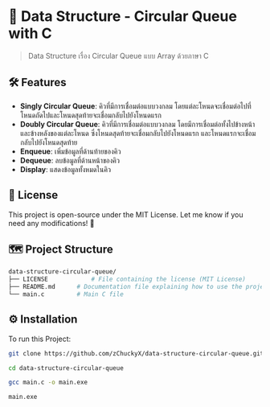 # 🧮 Data Structure - Circular Queue with C

> Data Structure เรื่อง Circular Queue แบบ Array ด้วยภาษา C

## 🛠️ Features
- **Singly Circular Queue**: คิวที่มีการเชื่อมต่อแบบวงกลม โดยแต่ละโหนดจะเชื่อมต่อไปที่โหนดถัดไปและโหนดสุดท้ายจะเชื่อมกลับไปยังโหนดแรก
- **Doubly Circular Queue**: คิวที่มีการเชื่อมต่อแบบวงกลม โดยมีการเชื่อมต่อทั้งไปข้างหน้าและข้างหลังของแต่ละโหนด ซึ่งโหนดสุดท้ายจะเชื่อมกลับไปยังโหนดแรก และโหนดแรกจะเชื่อมกลับไปยังโหนดสุดท้าย
- **Enqueue**: เพิ่มข้อมูลที่ด้านท้ายของคิว
- **Dequeue**: ลบข้อมูลที่ด้านหน้าของคิว
- **Display**: แสดงข้อมูลทั้งหมดในคิว

## 📜 License

This project is open-source under the MIT License. Let me know if you need any modifications! 🚀

## 🗺️ Project Structure

```bash
data-structure-circular-queue/
├── LICENSE            # File containing the license (MIT License)
├── README.md      # Documentation file explaining how to use the project
└── main.c         # Main C file
```

## ⚙️ Installation 
To run this Project:

```bash
git clone https://github.com/zChuckyX/data-structure-circular-queue.git
```
```bash
cd data-structure-circular-queue
```
```bash
gcc main.c -o main.exe
```
```bash
main.exe
```

